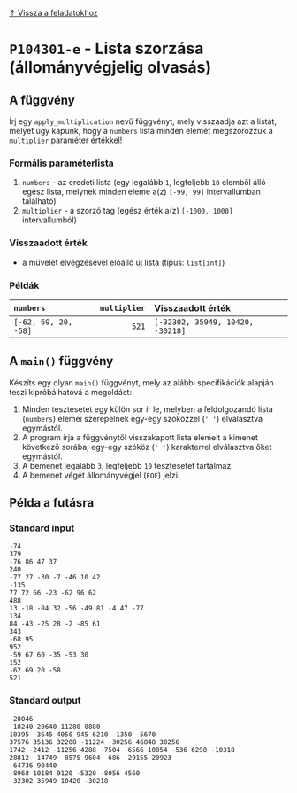 
[↑ Vissza a feladatokhoz](./README.md)

# `P104301-e` - Lista szorzása (állományvégjelig olvasás)

## A függvény

Írj egy `apply_multiplication` nevű függvényt, mely visszaadja azt a listát, melyet úgy kapunk, hogy a `numbers` lista minden elemét megszorozzuk a `multiplier` paraméter értékkel!

### Formális paraméterlista

1. `numbers` - az eredeti lista (egy legalább `1`, legfeljebb `10` elemből álló egész lista, melynek minden eleme a(z) `[-99, 99]` intervallumban található)
1. `multiplier` - a szorzó tag (egész érték a(z) `[-1000, 1000]` intervallumból)

### Visszaadott érték

* a művelet elvégzésével előálló új lista (típus: `list[int]`)

### Példák

| `numbers` | `multiplier` | Visszaadott érték | 
| :--- | ---: | :-- | 
| `[-62, 69, 20, -58]` | `521` | `[-32302, 35949, 10420, -30218]` | 

## A `main()` függvény

Készíts egy olyan `main()` függvényt, mely az alábbi specifikációk alapján teszi kipróbálhatóvá a megoldást:

1. Minden tesztesetet egy külön sor ír le, melyben a feldolgozandó lista (`numbers`) elemei szerepelnek egy-egy szóközzel (`' '`) elválasztva egymástól.
1. A program írja a függvénytől visszakapott lista elemeit a kimenet következő sorába, egy-egy szóköz (`' '`) karakterrel elválasztva őket egymástól.
1. A bemenet legalább `3`, legfeljebb `10` tesztesetet tartalmaz.
1. A bemenet végét állományvégjel (`EOF`) jelzi.

## Példa a futásra

### Standard input

```
-74
379
-76 86 47 37
240
-77 27 -30 -7 -46 10 42
-135
77 72 66 -23 -62 96 62
488
13 -18 -84 32 -56 -49 81 -4 47 -77
134
84 -43 -25 28 -2 -85 61
343
-68 95
952
-59 67 60 -35 -53 30
152
-62 69 20 -58
521
```

### Standard output

```
-28046
-18240 20640 11280 8880
10395 -3645 4050 945 6210 -1350 -5670
37576 35136 32208 -11224 -30256 46848 30256
1742 -2412 -11256 4288 -7504 -6566 10854 -536 6298 -10318
28812 -14749 -8575 9604 -686 -29155 20923
-64736 90440
-8968 10184 9120 -5320 -8056 4560
-32302 35949 10420 -30218
```